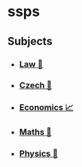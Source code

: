 # ssps

## Subjects
-   ### [Law 📜](./subjects/law.md)
-   ### [Czech 📕](./subjects/czech.md)
-   ### [Economics 📈](./subjects/economics.md)
-   ### [Maths 🧮](./subjects/maths.md)
-   ### [Physics 🍎](./subjects/physics.md)